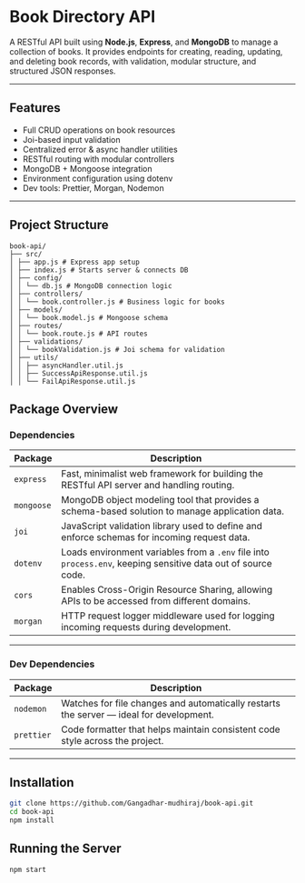# Book Directory API

A RESTful API built using **Node.js**, **Express**, and **MongoDB** to manage a collection of books. It provides endpoints for creating, reading, updating, and deleting book records, with validation, modular structure, and structured JSON responses.

---

##  Features

-  Full CRUD operations on book resources
-  Joi-based input validation
-  Centralized error & async handler utilities
-  RESTful routing with modular controllers
-  MongoDB + Mongoose integration
-  Environment configuration using dotenv
-  Dev tools: Prettier, Morgan, Nodemon

---

##  Project Structure
```
book-api/
├── src/
│ ├── app.js # Express app setup
│ ├── index.js # Starts server & connects DB
│ ├── config/
│ │ └── db.js # MongoDB connection logic
│ ├── controllers/
│ │ └── book.controller.js # Business logic for books
│ ├── models/
│ │ └── book.model.js # Mongoose schema
│ ├── routes/
│ │ └── book.route.js # API routes
│ ├── validations/
│ │ └── bookValidation.js # Joi schema for validation
│ ├── utils/
│ │ ├── asyncHandler.util.js
│ │ ├── SuccessApiResponse.util.js
│ │ └── FailApiResponse.util.js
```

##  Package Overview

###  Dependencies

| Package       | Description |
|--------------|-------------|
| `express`     | Fast, minimalist web framework for building the RESTful API server and handling routing. |
| `mongoose`    | MongoDB object modeling tool that provides a schema-based solution to manage application data. |
| `joi`         | JavaScript validation library used to define and enforce schemas for incoming request data. |
| `dotenv`      | Loads environment variables from a `.env` file into `process.env`, keeping sensitive data out of source code. |
| `cors`        | Enables Cross-Origin Resource Sharing, allowing APIs to be accessed from different domains. |
| `morgan`      | HTTP request logger middleware used for logging incoming requests during development. |

---

###  Dev Dependencies

| Package       | Description |
|---------------|-------------|
| `nodemon`     | Watches for file changes and automatically restarts the server — ideal for development. |
| `prettier`    | Code formatter that helps maintain consistent code style across the project. |


---

##  Installation

```bash
git clone https://github.com/Gangadhar-mudhiraj/book-api.git
cd book-api
npm install
```


## Running the Server
```
npm start
```


